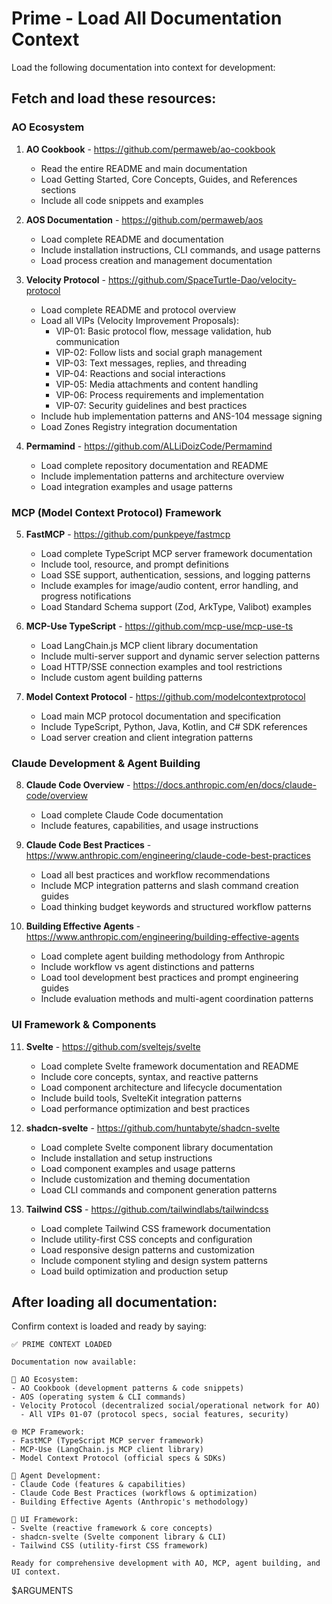 # Prime - Load All Documentation Context

Load the following documentation into context for development:

## Fetch and load these resources:

### AO Ecosystem

1. **AO Cookbook** - https://github.com/permaweb/ao-cookbook
   - Read the entire README and main documentation
   - Load Getting Started, Core Concepts, Guides, and References sections
   - Include all code snippets and examples

2. **AOS Documentation** - https://github.com/permaweb/aos
   - Load complete README and documentation
   - Include installation instructions, CLI commands, and usage patterns
   - Load process creation and management documentation

3. **Velocity Protocol** - https://github.com/SpaceTurtle-Dao/velocity-protocol
   - Load complete README and protocol overview
   - Load all VIPs (Velocity Improvement Proposals):
     - VIP-01: Basic protocol flow, message validation, hub communication
     - VIP-02: Follow lists and social graph management
     - VIP-03: Text messages, replies, and threading
     - VIP-04: Reactions and social interactions
     - VIP-05: Media attachments and content handling
     - VIP-06: Process requirements and implementation
     - VIP-07: Security guidelines and best practices
   - Include hub implementation patterns and ANS-104 message signing
   - Load Zones Registry integration documentation

4. **Permamind** - https://github.com/ALLiDoizCode/Permamind
   - Load complete repository documentation and README
   - Include implementation patterns and architecture overview
   - Load integration examples and usage patterns

### MCP (Model Context Protocol) Framework

5. **FastMCP** - https://github.com/punkpeye/fastmcp
   - Load complete TypeScript MCP server framework documentation
   - Include tool, resource, and prompt definitions
   - Load SSE support, authentication, sessions, and logging patterns
   - Include examples for image/audio content, error handling, and progress notifications
   - Load Standard Schema support (Zod, ArkType, Valibot) examples

6. **MCP-Use TypeScript** - https://github.com/mcp-use/mcp-use-ts
   - Load LangChain.js MCP client library documentation
   - Include multi-server support and dynamic server selection patterns
   - Load HTTP/SSE connection examples and tool restrictions
   - Include custom agent building patterns

7. **Model Context Protocol** - https://github.com/modelcontextprotocol
   - Load main MCP protocol documentation and specification
   - Include TypeScript, Python, Java, Kotlin, and C# SDK references
   - Load server creation and client integration patterns

### Claude Development & Agent Building

8. **Claude Code Overview** - https://docs.anthropic.com/en/docs/claude-code/overview
   - Load complete Claude Code documentation
   - Include features, capabilities, and usage instructions

9. **Claude Code Best Practices** - https://www.anthropic.com/engineering/claude-code-best-practices
   - Load all best practices and workflow recommendations
   - Include MCP integration patterns and slash command creation guides
   - Load thinking budget keywords and structured workflow patterns

10. **Building Effective Agents** - https://www.anthropic.com/engineering/building-effective-agents
    - Load complete agent building methodology from Anthropic
    - Include workflow vs agent distinctions and patterns
    - Load tool development best practices and prompt engineering guides
    - Include evaluation methods and multi-agent coordination patterns

### UI Framework & Components

11. **Svelte** - https://github.com/sveltejs/svelte
    - Load complete Svelte framework documentation and README
    - Include core concepts, syntax, and reactive patterns
    - Load component architecture and lifecycle documentation
    - Include build tools, SvelteKit integration patterns
    - Load performance optimization and best practices

12. **shadcn-svelte** - https://github.com/huntabyte/shadcn-svelte
    - Load complete Svelte component library documentation
    - Include installation and setup instructions
    - Load component examples and usage patterns
    - Include customization and theming documentation
    - Load CLI commands and component generation patterns

13. **Tailwind CSS** - https://github.com/tailwindlabs/tailwindcss
    - Load complete Tailwind CSS framework documentation
    - Include utility-first CSS concepts and configuration
    - Load responsive design patterns and customization
    - Include component styling and design system patterns
    - Load build optimization and production setup

## After loading all documentation:

Confirm context is loaded and ready by saying:

```
✅ PRIME CONTEXT LOADED

Documentation now available:

🔧 AO Ecosystem:
- AO Cookbook (development patterns & code snippets)
- AOS (operating system & CLI commands)
- Velocity Protocol (decentralized social/operational network for AO)
  - All VIPs 01-07 (protocol specs, social features, security)

🌐 MCP Framework:
- FastMCP (TypeScript MCP server framework)
- MCP-Use (LangChain.js MCP client library)
- Model Context Protocol (official specs & SDKs)

🤖 Agent Development:
- Claude Code (features & capabilities)
- Claude Code Best Practices (workflows & optimization)
- Building Effective Agents (Anthropic's methodology)

🎨 UI Framework:
- Svelte (reactive framework & core concepts)
- shadcn-svelte (Svelte component library & CLI)
- Tailwind CSS (utility-first CSS framework)

Ready for comprehensive development with AO, MCP, agent building, and UI context.
```

$ARGUMENTS

